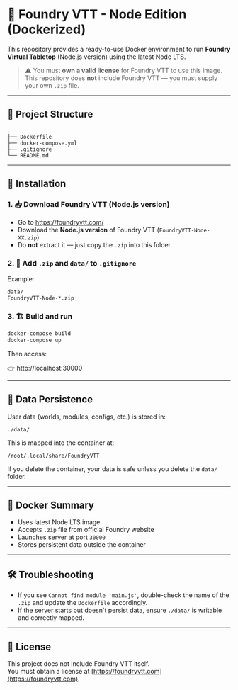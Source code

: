 # 🧙 Foundry VTT - Node Edition (Dockerized)

This repository provides a ready-to-use Docker environment to run **Foundry Virtual Tabletop** (Node.js version) using the latest Node LTS.

> ⚠️ You must **own a valid license** for Foundry VTT to use this image.  
> This repository does **not** include Foundry VTT — you must supply your own `.zip` file.

---

## 📁 Project Structure

```
.
├── Dockerfile
├── docker-compose.yml
├── .gitignore
└── README.md
```

---

## 🔧 Installation

### 1. 📥 Download Foundry VTT (Node.js version)

- Go to https://foundryvtt.com/
- Download the **Node.js version** of Foundry VTT (`FoundryVTT-Node-XX.zip`)
- Do **not** extract it — just copy the `.zip` into this folder.

### 2. 🚫 Add `.zip` and `data/` to `.gitignore`

Example:

```gitignore
data/
FoundryVTT-Node-*.zip
```

### 3. 🏗️ Build and run

```bash
docker-compose build
docker-compose up
```

Then access:

👉 http://localhost:30000

---

## 📂 Data Persistence

User data (worlds, modules, configs, etc.) is stored in:

```
./data/
```

This is mapped into the container at:

```
/root/.local/share/FoundryVTT
```

If you delete the container, your data is safe unless you delete the `data/` folder.

---

## 🐳 Docker Summary

- Uses latest Node LTS image
- Accepts `.zip` file from official Foundry website
- Launches server at port `30000`
- Stores persistent data outside the container

---

## 🛠️ Troubleshooting

- If you see `Cannot find module 'main.js'`, double-check the name of the `.zip` and update the `Dockerfile` accordingly.
- If the server starts but doesn't persist data, ensure `./data/` is writable and correctly mapped.

---

## 📜 License

This project does not include Foundry VTT itself.  
You must obtain a license at [https://foundryvtt.com](https://foundryvtt.com).
